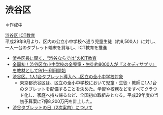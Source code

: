 # 渋谷区
＊作成中

[渋谷区 ICT教育](https://www.city.shibuya.tokyo.jp/kodomo/gakkou/torikumi/ict.html)  
平成29年9月より、区内の公立小中学校へ通う児童生徒（約8,500人）に対し、一人一台のタブレット端末を貸与し、ICT教育を推進
- [渋谷区長に聞く、“渋谷ならでは”のICT教育](https://www.cyberagent.co.jp/way/features/list/detail/id=23329)
- [全国初！渋谷区立小中学校の全児童・生徒約8000人が『スタディサプリ』を教材として9/1～利用開始](http://www.recruit-mp.co.jp/news/release/2017/0802_3253.html)
- [渋谷区、1人1台タブレット導入へ…区立の全小中学校対象](https://resemom.jp/article/2017/02/16/36571.html)
    - 東京都渋谷区は、区立の全小中学校において児童・生徒・教師に1人1台のタブレットを配備することを決めた。学習や校務などをすべてクラウド化し、家庭へ持ち帰るなど、全国初の取組みとなる。平成29年度の当初予算案に7億8,200万円を計上した。
- [渋谷タブレットの日（2次案内）について](https://www.city.shibuya.tokyo.jp/kodomo/page_em_00016.html)